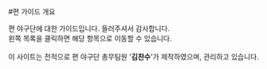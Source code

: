 
#편 가이드 개요

편 야구단에 대한 가이드입니다. 들러주셔서 감사합니다.<br>
왼쪽 목록을 클릭하면 해당 항목으로 이동할 수 있습니다.<br>
<br>
이 사이트는 전적으로 편 야구단 총무팀원 '<strong>김찬수</strong>'가 제작하였으며, 관리하고 있습니다.<br>